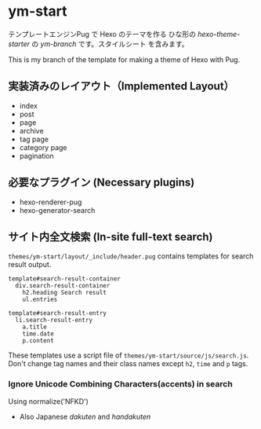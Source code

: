 # ym-start

テンプレートエンジンPug で Hexo のテーマを作る ひな形の _hexo-theme-starter_ の _ym-branch_ です。スタイルシート を含みます。

This is my branch of the template for making a theme of Hexo with Pug. 

## 実装済みのレイアウト（Implemented Layout）

- index
- post
- page
- archive
- tag page
- category page
- pagination

## 必要なプラグイン (Necessary plugins)

- hexo-renderer-pug
- hexo-generator-search

## サイト内全文検索 (In-site full-text search)
`themes/ym-start/layout/_include/header.pug` contains templates for search result output.
```pug
template#search-result-container
  div.search-result-container
    h2.heading Search result
    ul.entries

template#search-result-entry
  li.search-result-entry
    a.title
    time.date
    p.content
```
These templates use a script file of `themes/ym-start/source/js/search.js`.
Don't change tag names and their class names except `h2`, `time` and `p` tags.

### Ignore Unicode Combining Characters(accents) in search
Using normalize('NFKD')

- Also Japanese _dakuten_ and _handakuten_
